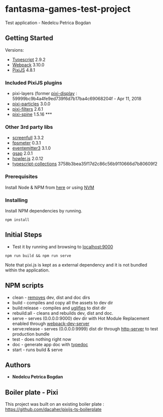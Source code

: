 # fantasma-games-test-project

Test application - Nedelcu Petrica Bogdan

## Getting Started

Versions:
- [Typescript](https://www.typescriptlang.org/) 2.9.2
- [Webpack](https://webpack.js.org/) 3.10.0
- [PixiJS](http://www.pixijs.com/) 4.8.1

### Included PixiJS plugins
- pixi-layers (former [pixi-display](https://github.com/pixijs/pixi-display) : 59999bc9b4a4fe9ed739f6d7b17ba4c69068204f - Apr 11, 2018
- [pixi-particles](https://github.com/pixijs/pixi-particles) 3.0.0
- [pixi-filters](https://github.com/pixijs/pixi-filters) 2.6.1
- [pixi-spine](https://github.com/pixijs/pixi-spine) 1.5.16 ***

### Other 3rd party libs
- [screenfull](https://github.com/sindresorhus/screenfull.js/) 3.3.2
- [fpsmeter](https://github.com/darsain/fpsmeter) 0.3.1
- [eventemitter3](https://github.com/primus/eventemitter3) 3.1.0
- [gsap](https://github.com/greensock/GreenSock-JS) 2.0.1
- [howler.js](https://github.com/goldfire/howler.js) 2.0.12
- [typescript-collections](https://github.com/basarat/typescript-collections) 3758b3bea35f17d2c86c56b9110666d7b80609f2

### Prerequisites

Install Node & NPM from [here](https://www.npmjs.com/get-npm) or using [NVM](https://github.com/creationix/nvm)

### Installing

Install NPM dependencies by running.

```
npm install
```
 
## Initial Steps

- Test it by running and browsing to [localhost:9000](http://localhost:9000/) 

```
npm run build && npm run serve
```
Note that pixi.js is kept as a external dependency and it is not bundled within the application.

## NPM scripts

- clean - [removes](https://github.com/isaacs/rimraf) dev, dist and doc dirs
- build - compiles and copy all the assets to dev dir
- build:release - compiles and [uglifies](https://github.com/webpack-contrib/uglifyjs-webpack-plugin) to dist dir
- rebuild:all - cleans and rebuilds dev, dist and doc. 
- serve - serves (0.0.0.0:9000) dev dir with Hot Module Replacement enabled through [webpack-dev-server](https://github.com/webpack/webpack-dev-server)
- serve:release - serves (0.0.0.0:9999) dist dir through [http-server](https://github.com/indexzero/http-server) to test production bundle
- test - does nothing right now
- doc - generate app doc with [typedoc](http://typedoc.org/)
- start - runs build & serve

## Authors

* **Nedelcu Petrica Bogdan**

## Boiler plate - Pixi
This project was built on an existing boiler plate : https://github.com/dacaher/pixijs-ts-boilerplate
